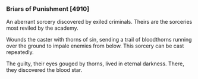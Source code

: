 ### Briars of Punishment [4910]

An aberrant sorcery discovered by exiled criminals. Theirs are the sorceries most reviled by the academy.

Wounds the caster with thorns of sin, sending a trail of bloodthorns running over the ground to impale enemies from below. This sorcery can be cast repeatedly.

The guilty, their eyes gouged by thorns, lived in eternal darkness. There, they discovered the blood star.